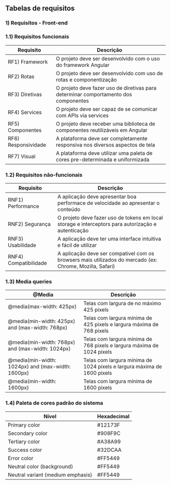 ## Tabelas de requisitos


### 1) Requisitos - Front-end
### 1.1) Requisitos funcionais

| Requisito            | Descrição                                                                           |
| ------------------   | ----------------------------------------------------------------------------------- |
| RF1) Framework       | O projeto deve ser desenvolvido com o uso do framework Angular                      |
| RF2) Rotas           | O projeto deve ser desenvolvido com uso de rotas e componentização                  |
| RF3) Diretivas       | O projeto deve fazer uso de diretivas para determinar comportamento dos componentes |  
| RF4) Services        | O projeto deve ser capaz de se comunicar com APIs via services                      |
| RF5) Componentes     | O projeto deve receber uma biblioteca de componentes reutilizáveis em Angular       |
| RF6) Responsividade  | A plataforma deve ser completamente responsiva nos diversos aspectos de tela        |
| RF7) Visual          | A plataforma deve utilizar uma paleta de cores pre-determinada e uniformizada       |

### 1.2) Requisitos não-funcionais

| Requisito            | Descrição                                                                                                |
| ------------------   | ---------------------------------------------------------------------------------------------------------|
| RNF1) Performance    | A aplicação deve apresentar boa performace de velocidade ao apresentar o conteúdo                        |
| RNF2) Segurança      | O projeto deve fazer uso de tokens em local storage e interceptors para autorização e autenticação       |
| RNF3) Usabilidade    | A aplicação deve ter uma interface intuitiva e fácil de utilizar                                         |  
| RNF4) Compatibilidade| A aplicação deve ser compativel com os browsers mais utilizados do mercado (ex: Chrome, Mozilla, Safari) |

### 1.3) Media queries

|@Media                                           | Descrição                                                                           |
|-------------------------------------------------|-------------------------------------------------------------------------------------|
|@media(max-width: 425px)                         | Telas com largura de no máximo 425 pixels                                           |
|@media(min-width: 425px) and (max-width: 768px)  | Telas com largura mínima de 425 pixels e largura máxima de 768 pixels               |
|@media(min-width: 768px) and (max-width: 1024px) | Telas com largura mínima de 768 pixels e largura máxima de 1024 pixels              |
|@media(min-width: 1024px) and (max-width: 1600px)| Telas com largura mínima de 1024 pixels e largura máxima de 1600 pixels             |
|@media(min-width: 1600px)                        | Telas com largura mínima de 1600 pixels                                             |

### 1.4) Paleta de cores padrão do sistema

|Nível                      | Hexadecimal                  |
|---------------------------|------------------------------|
| Primary color                     | #12173F              |
| Secondary color                   | #908F9C              |
| Tertiary color                    | #A38A99              |
| Success color                     | #32DCAA              |
| Error color                       | #FF5449              |
| Neutral color (background)        | #FF5449              |
| Neutral variant (medium emphasis) | #FF5449              |



